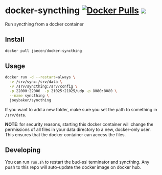 # docker-syncthing [![Docker Pulls](https://img.shields.io/docker/pulls/jaecen/docker-syncthing.svg?maxAge=2592000)](https://hub.docker.com/r/jaecen/docker-syncthing) [![](https://images.microbadger.com/badges/image/jaecen/docker-syncthing.svg)](https://microbadger.com/images/jaecen/docker-syncthing "Get your own image badge on microbadger.com")

Run syncthing from a docker container

## Install
```sh
docker pull jaecen/docker-syncthing
```

## Usage

```sh
docker run -d --restart=always \
  -v /srv/sync:/srv/data \
  -v /srv/syncthing:/srv/config \
  -p 22000:22000  -p 21025:21025/udp -p 8080:8080 \
  --name syncthing \
  joeybaker/syncthing
```

If you want to add a new folder, make sure you set the path to something in `/srv/data`.

**NOTE**: for security reasons, starting this docker container will change the permissions of all files in your data directory to a new, docker-only user. This ensures that the docker container can access the files.

## Developing
You can run `run.sh` to restart the bud-ssl terminator and syncthing. Any push to this repo will auto-update the docker image on docker hub.
 